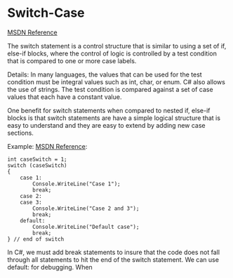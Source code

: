 # Switch-Case

[MSDN Reference](https://msdn.microsoft.com/en-us/library/06tc147t.aspx)

The switch statement is a control structure that is similar to using a set of if, else-if blocks, where the control of logic is controlled by a test condition that is compared to one or more case labels.  

Details:  In many languages, the values that can be used for the test condition must be integral values such as int, char, or enum.  C# also allows the use of strings.  The test condition is compared against a set of case values that each have a constant value.  

One benefit for switch statements when compared to nested if, else-if blocks is that switch statements are have a simple logical structure that is easy to understand and they are easy to extend by adding new case sections.

Example: [MSDN Reference](https://msdn.microsoft.com/en-us/library/06tc147t.aspx):
```
int caseSwitch = 1;
switch (caseSwitch)
{
    case 1:
        Console.WriteLine("Case 1");
        break;
    case 2:
    case 3:
        Console.WriteLine("Case 2 and 3");
        break;
    default:
        Console.WriteLine("Default case");
        break;
} // end of switch
```

In C#, we must add break statements to insure that the code does not fall through all statements to hit the end of the switch statement.  We can use default: for debugging.  When 